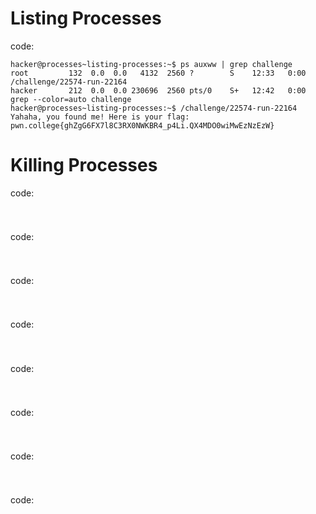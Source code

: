 # Listing Processes
code:
```
hacker@processes~listing-processes:~$ ps auxww | grep challenge
root         132  0.0  0.0   4132  2560 ?        S    12:33   0:00 /challenge/22574-run-22164
hacker       212  0.0  0.0 230696  2560 pts/0    S+   12:42   0:00 grep --color=auto challenge
hacker@processes~listing-processes:~$ /challenge/22574-run-22164
Yahaha, you found me! Here is your flag:
pwn.college{ghZgG6FX7l8C3RX0NWKBR4_p4Li.QX4MDO0wiMwEzNzEzW}
```


# Killing Processes
code:
```

```


# 
code:
```

```


# 
code:
```

```


# 
code:
```

```


# 
code:
```

```


# 
code:
```

```


# 
code:
```

```


# 
code:
```

```
